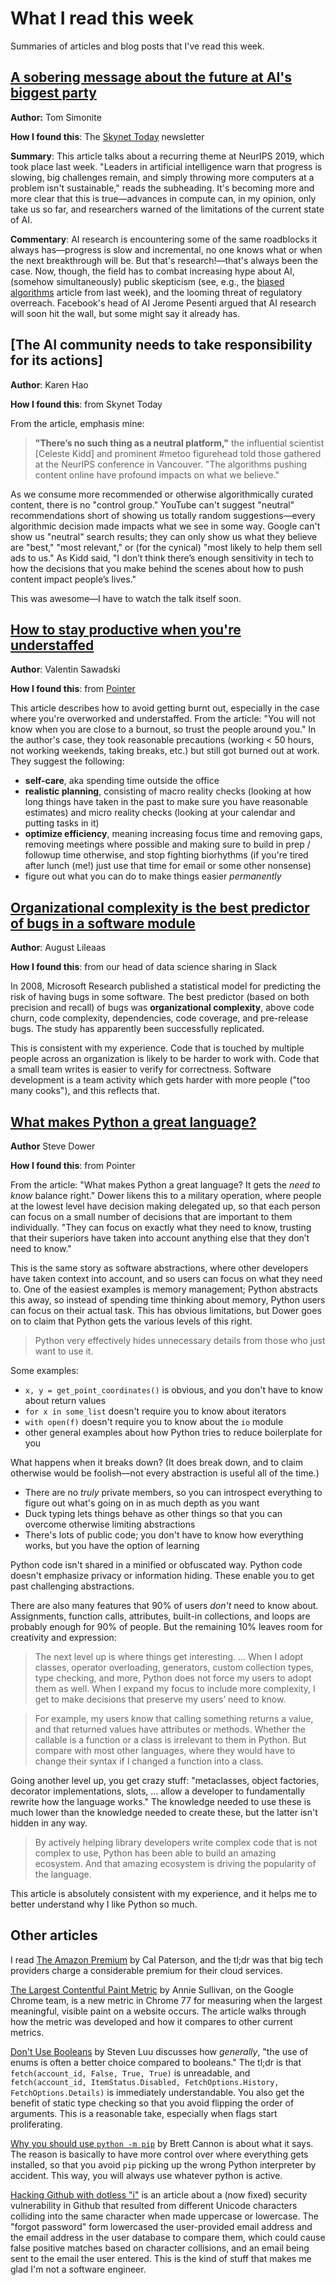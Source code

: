 <!-- date: 2019-12-21 -->
# What I read this week
Summaries of articles and blog posts that I've read this week.

## [A sobering message about the future at AI's biggest party](https://www.wired.com/story/sobering-message-future-ai-party)
**Author:** Tom Simonite

**How I found this**: The [Skynet Today](https://www.skynettoday.com/) newsletter

**Summary**: This article talks about a recurring theme at NeurIPS 2019, which took place last week. "Leaders in artificial intelligence warn that progress is slowing, big challenges remain, and simply throwing more computers at a problem isn't sustainable," reads the subheading. It's becoming more and more clear that this is true—advances in compute can, in my opinion, only take us so far, and researchers warned of the limitations of the current state of AI.

**Commentary**: AI research is encountering some of the same roadblocks it always has—progress is slow and incremental, no one knows what or when the next breakthrough will be. But that's research!—that's always been the case. Now, though, the field has to combat increasing hype about AI, (somehow simultaneously) public skepticism (see, e.g., the [biased algorithms](https://www.nytimes.com/2019/12/06/business/algorithm-bias-fix.html) article from last week), and the looming threat of regulatory overreach. Facebook's head of AI Jerome Pesenti argued that AI research will soon hit the wall, but some might say it already has.

## [The AI community needs to take responsibility for its actions]
**Author**: Karen Hao

**How I found this**: from Skynet Today

From the article, emphasis mine:

> **"There’s no such thing as a neutral platform,"** the influential scientist [Celeste Kidd] and prominent #metoo figurehead told those gathered at the NeurIPS conference in Vancouver. "The algorithms pushing content online have profound impacts on what we believe."

As we consume more recommended or otherwise algorithmically curated content, there is no "control group." YouTube can't suggest "neutral" recommendations short of showing us totally random suggestions—every algorithmic decision made impacts what we see in some way. Google can't show us "neutral" search results; they can only show us what they believe are "best," "most relevant," or (for the cynical) "most likely to help them sell ads to us." As Kidd said, "I don’t think there’s enough sensitivity in tech to how the decisions that you make behind the scenes about how to push content impact people’s lives."

This was awesome—I have to watch the talk itself soon. 

## [How to stay productive when you're understaffed](https://blog.veamly.com/stay-productive/)
**Author**: Valentin Sawadski

**How I found this**: from [Pointer](https://pointer.io)

This article describes how to avoid getting burnt out, especially in the case where you're overworked and understaffed. From the article: "You will not know when you are close to a burnout, so trust the people around you." In the author's case, they took reasonable precautions (working < 50 hours, not working weekends, taking breaks, etc.) but still got burned out at work. They suggest the following:

 * **self-care**, aka spending time outside the office
 * **realistic planning**, consisting of macro reality checks (looking at how long things have taken in the past to make sure you have reasonable estimates) and micro reality checks (looking at your calendar and putting tasks in it)
 * **optimize efficiency**, meaning increasing focus time and removing gaps, removing meetings where possible and making sure to build in prep / followup time otherwise, and stop fighting biorhythms (if you're tired after lunch (me!) just use that time for email or some other nonsense)
 * figure out what you can do to make things easier *permanently*

## [Organizational complexity is the best predictor of bugs in a software module](https://augustl.com/blog/2019/best_bug_predictor_is_organizational_complexity)
**Author**: August Lileaas

**How I found this**: from our head of data science sharing in Slack

In 2008, Microsoft Research published a statistical model for predicting the risk of having bugs in some software. The best predictor (based on both precision and recall) of bugs was **organizational complexity**, above code churn, code complexity, dependencies, code coverage, and pre-release bugs. The study has apparently been successfully replicated.

This is consistent with my experience. Code that is touched by multiple people across an organization is likely to be harder to work with. Code that a small team writes is easier to verify for correctness. Software development is a team activity which gets harder with more people ("too many cooks"), and this reflects that.

## [What makes Python a great language?](https://stevedower.id.au/blog/python-a-great-language/)
**Author** Steve Dower

**How I found this**: from Pointer

From the article: "What makes Python a great language? It gets the *need to know* balance right." Dower likens this to a military operation, where people at the lowest level have decision making delegated up, so that each person can focus on a small number of decisions that are important to them individually. "They can focus on exactly what they need to know, trusting that their superiors have taken into account anything else that they don’t need to know."

This is the same story as software abstractions, where other developers have taken context into account, and so users can focus on what they need to. One of the easiest examples is memory management; Python abstracts this away, so instead of spending time thinking about memory, Python users can focus on their actual task. This has obvious limitations, but Dower goes on to claim that Python gets the various levels of this right.

> Python very effectively hides unnecessary details from those who just want to use it.

Some examples:

 * `x, y = get_point_coordinates()` is obvious, and you don't have to know about return values
 * `for x in some_list` doesn't require you to know about iterators
 * `with open(f)` doesn't require you to know about the `io` module
 * other general examples about how Python tries to reduce boilerplate for you

What happens when it breaks down? (It does break down, and to claim otherwise would be foolish—not every abstraction is useful all of the time.)

 * There are no *truly* private members, so you can introspect everything to figure out what's going on in as much depth as you want
 * Duck typing lets things behave as other things so that you can overcome otherwise limiting abstractions
 * There's lots of public code; you don't have to know how everything works, but you have the option of learning

Python code isn't shared in a minified or obfuscated way. Python code doesn't emphasize privacy or information hiding. These enable you to get past challenging abstractions.

There are also many features that 90% of users *don't* need to know about. Assignments, function calls, attributes, built-in collections, and loops are probably enough for 90% of people. But the remaining 10% leaves room for creativity and expression:

> The next level up is where things get interesting. ... When I adopt classes, operator overloading, generators, custom collection types, type checking, and more, Python does not force my users to adopt them as well. When I expand my focus to include more complexity, I get to make decisions that preserve my users’ need to know.

> For example, my users know that calling something returns a value, and that returned values have attributes or methods. Whether the callable is a function or a class is irrelevant to them in Python. But compare with most other languages, where they would have to change their syntax if I changed a function into a class.

Going another level up, you get crazy stuff: "metaclasses, object factories, decorator implementations, slots, ... allow a developer to fundamentally rewrite how the language works." The knowledge needed to use these is much lower than the knowledge needed to create these, but the latter isn't hidden in any way.

> By actively helping library developers write complex code that is not complex to use, Python has been able to build an amazing ecosystem. And that amazing ecosystem is driving the popularity of the language.

This article is absolutely consistent with my experience, and it helps me to better understand why I like Python so much.


## Other articles 
I read [The Amazon Premium](http://calpaterson.com/amazon-premium.html) by Cal Paterson, and the tl;dr was that big tech providers charge a considerable premium for their cloud services.

[The Largest Contentful Paint Metric](https://calendar.perfplanet.com/2019/developing-the-largest-contentful-paint-metric/) by Annie Sullivan, on the Google Chrome team, is a new metric in Chrome 77 for measuring when the largest meaningful, visible paint on a website occurs. The article walks through how the metric was developed and how it compares to other current metrics.

[Don't Use Booleans](https://www.luu.io/posts/dont-use-booleans/) by Steven Luu discusses how *generally*, "the use of enums is often a better choice compared to booleans." The tl;dr is that `fetch(account_id, False, True, True)` is unreadable, and `fetch(account_id, ItemStatus.Disabled, FetchOptions.History, FetchOptions.Details)` is immediately understandable. You also get the benefit of static type checking so that you avoid flipping the order of arguments. This is a reasonable take, especially when flags start proliferating.

[Why you should use `python -m pip`](https://snarky.ca/why-you-should-use-python-m-pip/) by Brett Cannon is about what it says. The reason is basically to have more control over where everything gets installed, so that you avoid `pip` picking up the wrong Python interpreter by accident. This way, you will always use whatever python is active.

[Hacking Github with dotless "i"](https://eng.getwisdom.io/hacking-github-with-unicode-dotless-i/) is an article about a (now fixed) security vulnerability in Github that resulted from different Unicode characters colliding into the same character when made uppercase or lowercase. The "forgot password" form lowercased the user-provided email address and the email address in the user database to compare them, which could cause false positive matches based on character collisions, and an email being sent to the email the user entered. This is the kind of stuff that makes me glad I'm not a software engineer.
  